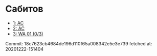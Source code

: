 # Сабитов
- [1: AC](1.md)
- [2: AC](2.md)
- [3: WA 01 (0/3)](3.md)

Commit: 18c7623cb4684de196d110f65a008342e5e3e739
 fetched at: 20201222-151404
